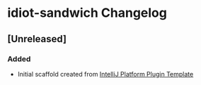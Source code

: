 <!-- Keep a Changelog guide -> https://keepachangelog.com -->

# idiot-sandwich Changelog

## [Unreleased]
### Added
- Initial scaffold created from [IntelliJ Platform Plugin Template](https://github.com/JetBrains/intellij-platform-plugin-template)
